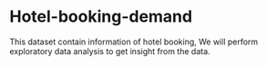 # Hotel-booking-demand
This dataset contain information of hotel booking, We will perform exploratory data analysis to get insight from the data.  

